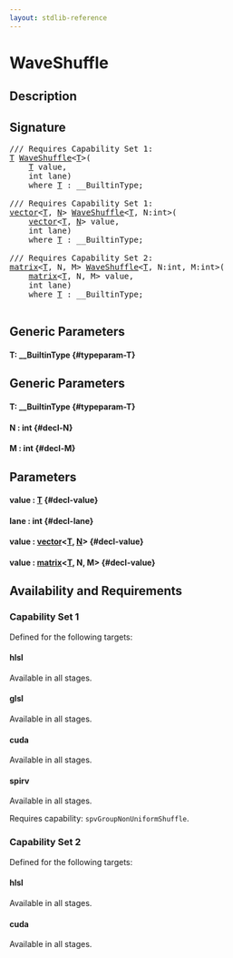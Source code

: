 ```yaml
---
layout: stdlib-reference
---
```


# WaveShuffle

## Description





## Signature 

<pre>
/// Requires Capability Set 1:
<a href="/stdlib-reference/global-decls/WaveShuffle#typeparam-T" class="code_type">T</a> <a href="/stdlib-reference/global-decls/WaveShuffle">WaveShuffle</a>&lt;<a href="/stdlib-reference/global-decls/WaveShuffle#typeparam-T" class="code_type">T</a>&gt;(
    <a href="/stdlib-reference/global-decls/WaveShuffle#typeparam-T" class="code_type">T</a> <span class='code_param'>value</span>,
    int <span class='code_param'>lane</span>)
    <span class='code_keyword'>where</span> <a href="/stdlib-reference/global-decls/WaveShuffle#typeparam-T" class="code_type">T</a> : __BuiltinType;

/// Requires Capability Set 1:
<a href="/stdlib-reference/types/vector/index">vector</a>&lt;<a href="/stdlib-reference/types/vector/index#typeparam-T" class="code_type">T</a>, <a href="/stdlib-reference/types/vector/index#decl-N" class="code_var">N</a>&gt; <a href="/stdlib-reference/global-decls/WaveShuffle">WaveShuffle</a>&lt;<a href="/stdlib-reference/global-decls/WaveShuffle#typeparam-T" class="code_type">T</a>, N:int&gt;(
    <a href="/stdlib-reference/types/vector/index">vector</a>&lt;<a href="/stdlib-reference/types/vector/index#typeparam-T" class="code_type">T</a>, <a href="/stdlib-reference/types/vector/index#decl-N" class="code_var">N</a>&gt; <span class='code_param'>value</span>,
    int <span class='code_param'>lane</span>)
    <span class='code_keyword'>where</span> <a href="/stdlib-reference/global-decls/WaveShuffle#typeparam-T" class="code_type">T</a> : __BuiltinType;

/// Requires Capability Set 2:
<a href="/stdlib-reference/types/matrix/index">matrix</a>&lt;<a href="/stdlib-reference/types/matrix/T" class="code_type">T</a>, N, M&gt; <a href="/stdlib-reference/global-decls/WaveShuffle">WaveShuffle</a>&lt;<a href="/stdlib-reference/global-decls/WaveShuffle#typeparam-T" class="code_type">T</a>, N:int, M:int&gt;(
    <a href="/stdlib-reference/types/matrix/index">matrix</a>&lt;<a href="/stdlib-reference/types/matrix/T" class="code_type">T</a>, N, M&gt; <span class='code_param'>value</span>,
    int <span class='code_param'>lane</span>)
    <span class='code_keyword'>where</span> <a href="/stdlib-reference/global-decls/WaveShuffle#typeparam-T" class="code_type">T</a> : __BuiltinType;

</pre>

## Generic Parameters

#### T: \_\_BuiltinType {#typeparam-T}

## Generic Parameters

#### T: \_\_BuiltinType {#typeparam-T}
#### N  : int {#decl-N}
#### M  : int {#decl-M}

## Parameters

#### value  : [T](/stdlib-reference/global-decls/WaveShuffle#typeparam-T) {#decl-value}
#### lane  : int {#decl-lane}
#### value  : [vector](/stdlib-reference/types/vector/index)\<[T](/stdlib-reference/types/vector/index#typeparam-T), [N](/stdlib-reference/types/vector/index#decl-N)\> {#decl-value}
#### value  : [matrix](/stdlib-reference/types/matrix/index)\<[T](/stdlib-reference/types/matrix/T), N, M\> {#decl-value}

## Availability and Requirements

### Capability Set 1

Defined for the following targets:

#### hlsl
Available in all stages.

#### glsl
Available in all stages.

#### cuda
Available in all stages.

#### spirv
Available in all stages.

Requires capability: `spvGroupNonUniformShuffle`.

### Capability Set 2

Defined for the following targets:

#### hlsl
Available in all stages.

#### cuda
Available in all stages.



